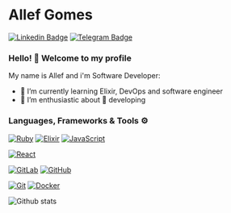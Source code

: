 # Allef Gomes

[![Linkedin Badge](https://img.shields.io/badge/-LinkedIn-blue?style=flat-square&logo=Linkedin&logoColor=white&link=https://www.linkedin.com/in/rebeccamanzi/)](https://www.linkedin.com/in/allef-gomes/)
[![Telegram Badge](https://img.shields.io/badge/-Telegram-1ca0f1?style=flat-square&labelColor=1ca0f1&logo=telegram&logoColor=white&link=https://t.me/allefgalmeida)](https://t.me/allef_gomes)

### Hello! 👋 Welcome to my profile

My name is Allef and i'm Software Developer:

- 📖 I’m currently learning Elixir, DevOps and software engineer
- 🤩 I’m enthusiastic about 📲 developing

### Languages, Frameworks & Tools ⚙️

[![Ruby](https://img.shields.io/badge/-Ruby-red?style=flat-square&logo=ruby&link=https://www.ruby-lang.org/)](https://www.ruby-lang.org/)
[![Elixir](https://img.shields.io/badge/-Elixir-purple?style=flat-square&logo=elixir&link=https://elixir-lang.org/)](https://elixir-lang.org/)
[![JavaScript](https://img.shields.io/badge/-JavaScript-black?style=flat-square&logo=javascript&link=https://www.javascript.com/)](https://www.javascript.com/)

[![React](https://img.shields.io/badge/-React-black?style=flat-square&logo=react&link=https://reactjs.org/)](https://reactjs.org/)

[![GitLab](https://img.shields.io/badge/-GitLab-FCA121?style=flat-square&logo=gitlab)](https://gitlab.com/)
[![GitHub](https://img.shields.io/badge/-GitHub-181717?style=flat-square&logo=github)](https://github.com/)

[![Git](https://img.shields.io/badge/-Git-black?style=flat-square&logo=git)](https://git-scm.com/)
[![Docker](https://img.shields.io/badge/-Docker-black?style=flat-square&logo=docker)](https://www.docker.com/)
 
![Github stats](https://github-readme-stats.vercel.app/api?username=allefgomes&hide=["prs","issues"])
